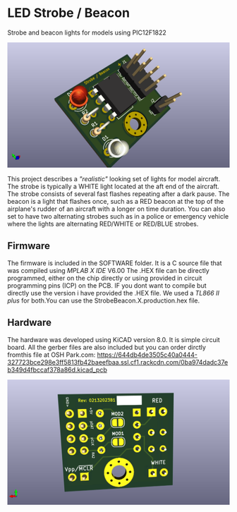 # LED Strobe / Beacon
Strobe and beacon lights for models using PIC12F1822

![](https://github.com/b-wave/StrobeBeacon/blob/main/StrobeBeacon/Resources/LED_Strobe_Top.png)

This project describes a _"realistic"_ looking set of lights for model aircraft. The strobe is typically a WHITE light located at the aft end of the aircraft. The strobe consists of several fast flashes repeating after a dark pause.  The beacon is a light that flashes once, such as a RED beacon at the top of the airplane's rudder of an aircraft with a longer on time duration.  You can also set to have two alternating strobes such as in a police or emergency vehicle where the lights are alternating RED/WHITE or RED/BLUE strobes.  

## Firmware
The firmware is included in the SOFTWARE folder. It is a C source file that was compiled using _MPLAB X IDE_ V6.00 The .HEX file can be directly programmed, either on the chip directly or using provided in circuit programming pins (ICP) on the PCB.  IF you dont want to compile but directly use the version i have provided the .HEX file.  We used a _TL866 II plus_ for both.You can use the StrobeBeacon.X.production.hex file. 

## Hardware

The hardware was developed using KiCAD version 8.0.  It is simple circuit board.  All the gerber files are also included but you can order dirctly fromthis file at OSH Park.com: https://644db4de3505c40a0444-327723bce298e3ff5813fb42baeefbaa.ssl.cf1.rackcdn.com/0ba974dadc37eb349d4fbccaf378a86d.kicad_pcb


![](https://github.com/b-wave/StrobeBeacon/blob/main/StrobeBeacon/Resources/LED_Strobe_Bottom.png)
